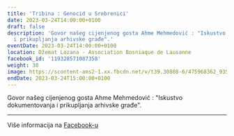 ```yaml
---
title: 'Tribina : Genocid u Srebrenici'
date: 2023-03-24T14:00:00+0100
draft: false
description: 'Govor našeg cijenjenog gosta Ahme Mehmedović : "Iskustvo dokumentovanja
  i prikupljanja arhivske građe".'
eventDate: 2023-03-24T14:00:00+0100
location: Džemat Lozana - Association Bosniaque de Lausanne
facebook_id: '119328571087358'
weight: 30
image: https://scontent-ams2-1.xx.fbcdn.net/v/t39.30808-6/475968362_935496025377664_1254503329331924344_n.jpg?_nc_cat=109&ccb=1-7&_nc_sid=9e60e4&_nc_ohc=38ZKvNklcQIQ7kNvwEr1sAZ&_nc_oc=Adn2NEtSN2soGo8H76PCcjjFzSiWGwSJ6xAEUHhA8aM1AXUKfgVQpOPH_Lll2m_3aoc&_nc_zt=23&_nc_ht=scontent-ams2-1.xx&edm=ABTKTjYEAAAA&_nc_gid=3-XvjHbv37Fyz1RhrrHI_g&_nc_tpa=Q5bMBQFOHHjNbHvU4YhkqLVyju6hlncg5Of5eUK53F2iZnT873TwzIIGIpTUqmhvAN6xS6EvSlaicqC8lw&oh=00_AffHJg13un-JXhRfnqARQRKByxc1ftzSxZcuZJ8laHkRTQ&oe=690A2387
endDate: 2023-03-24T15:00:00+0100
---
```


Govor našeg cijenjenog gosta Ahme Mehmedović : "Iskustvo dokumentovanja i prikupljanja arhivske građe".

---

Više informacija na [Facebook-u](https://facebook.com/events/119328571087358)